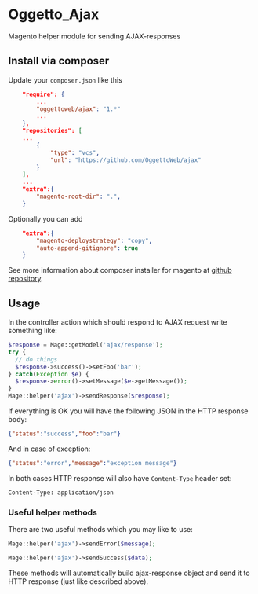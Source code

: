 # Oggetto_Ajax

Magento helper module for sending AJAX-responses

## Install via composer

Update your `composer.json` like this

```JSON
    "require": {
        ...
        "oggettoweb/ajax": "1.*"
        ...
    },
    "repositories": [
    ...
        {
            "type": "vcs",
            "url": "https://github.com/OggettoWeb/ajax"
        }
    ],
    ...
    "extra":{
        "magento-root-dir": ".",
    }
```

Optionally you can add

```JSON
    "extra":{
        "magento-deploystrategy": "copy",
        "auto-append-gitignore": true
    }
```

See more information about composer installer for magento at [github repository](https://github.com/magento-hackathon/magento-composer-installer/blob/master/README.md).

## Usage

In the controller action which should respond to AJAX request write something like:

```php
$response = Mage::getModel('ajax/response');
try {
  // do things
  $response->success()->setFoo('bar');
} catch(Exception $e) {
  $response->error()->setMessage($e->getMessage());
}
Mage::helper('ajax')->sendResponse($response);
```

If everything is OK you will have the following JSON in the HTTP response body:

```JSON
{"status":"success","foo":"bar"}
```

And in case of exception:
```JSON
{"status":"error","message":"exception message"}
```

In both cases HTTP response will also have `Content-Type` header set:
```HEADER
Content-Type: application/json
```

### Useful helper methods

There are two useful methods which you may like to use:

```php
Mage::helper('ajax')->sendError($message);
```

```php
Mage::helper('ajax')->sendSuccess($data);
```

These methods will automatically build ajax-response object and send it to HTTP response (just like described above).
